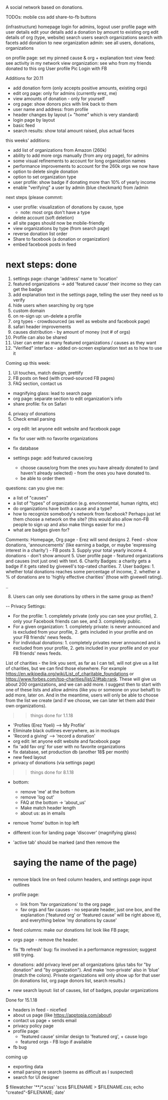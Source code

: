 A social network based on donations. 

TODOs:
mobile css 
add share-to-fb buttons

(infrastructure)
homepage
login for admins, logout
user profile page with user details
edit your details
add a donation by amount to existing org
edit details of org (type, website) 
search users
search organizations
search with facets 
add donation to new organization
admin: see all users, donations, organizations

on profile page: set my pinned cause & org + explanation text
view feed: see activity in my network
view organization: see who from my friends donated to this org
User profile Pic
Login with FB
 
Additions for 20.11
- add donation form (only accepts positive amounts, existing orgs)
- edit org page: only for admins (currently erez, me)
- view amounts of donation - only for yourself 
- org page: show donors pics with link back to them 
- user name and address: from profile 
- header changes by layout (+ "home" which is very standard)
- login page by layout
- basic feed
- search results: show total amount raised, plus actual faces 



this weeks' additions:
- add list of organizations from Amazon (260k)
- ability to add more orgs manually (from any org page), for admins
- some visual refinements to account for long organization names 
- performance improvements to account for the 260k orgs we now have
- option to delete single donation 
- option to set organization type
- user profile: show badge if donating more than 10% of yearly income
- enable "verifying" a user by admin (blue checkmark) from /admin

next steps (please commnt: 
- user profile: visualization of donations by cause, type 
  - note: most orgs don't have a type
- delete account (soft deletion)
- all site pages should now be mobile-friendly
- view organizations by type (from search page)
- reverse donation list order 
- Share to facebook (a donation or organization)
- embed facebook posts in feed

next steps:
done
====
1. settings page: change 'address' name to 'location' 
2. featured organizations -> add 'featured cause' 
their income so they can get the badge 
3. add explanation text in the settings page, telling the user they need us to verify 
4. hide users when searching by org type 
5. custom domain 
6. on re-sign up: un-delete a profile 
7. org types - crowdsourced (as well as website and facebook page)
8. safari header improvements
9. causes distribution - by amount of money (not # of orgs)
10. Profile can also be shared 
11. User can enter as many featured organizations / causes as they want
12. "Verified" interface - added on-screen explanation text as to how to use it

Coming up this week:
1. UI touches, match design, prettify 
2. FB posts on feed (with crowd-sourced FB pages)
3. FAQ section, contact us
- magnifying glass: lead to search page
- org page: separate section to edit organization's info 
- share profile: fix on Safari 

4. privacy of donations 
5. Check email parsing

- org edit: let anyone edit website and facebook page 
- fix for user with no favorite organizations
- fix database 

- settings page: add featured cause/org
  - choose cause/org from the ones you have already donated to (and haven't already selected) - from the ones you have donated to. 
  - be able to order them 

questions: can you give me:
- a list of "causes"
- a list of "types" of organization (e.g. envrionmental, human rights, etc)
- do organizations have both a cause and a type?
- how to recognize somebody's network from facebook? Perhaps just let them choose a network on the site? (this would also allow non-FB people to sign up and also make things easier for me.)
- what are badges given for?

Comments:
Homepage, Org page - Erez will send designs 
2. Feed - show donations, 'announcements' (like earning a badge, or maybe 'expressing interest in a charity') - FB posts 
3. Supply your total yearly income
4. donations - don't show amount 
5. User profile page - featured organizations and causes (not just one) with text. 
6. Charity Badges: a charity gets a badge if it gets rated by givewell's top-rated charities. 
7. User badges: 1. whether total donations reaches some percentage of income, 2. whether a % of donations are to 'highly effective charities' (those with givewell rating). 

.. 

8. Users can only see donations by others in the same group as them?

-- 
Privacy Settings:
- For the profile: 1. completely private (only you can see your profile), 2. only your Facebook friends can see, and 3. completely public.  
- For a given organization: 1. completely private: is never announced and is excluded from your profile, 2. gets included in your profile and on your FB friends' news feeds.
- For individual donations: 1. completely privates never announced and is excluded from your profile, 2. gets included in your profile and on your FB friends' news feeds.

List of charities - the link you sent, as far as I can tell, will not give us a list of charities, but we can find those elsewhere. For example https://en.wikipedia.org/wiki/List_of_charitable_foundations or https://www.forbes.com/top-charities/list/2/#tab:rank. These will give us about 200 organizations, and we can add more. I suggest then to start with one of these lists and allow admins (like you or someone on your behalf) to add more, later on. And in the meantime, users will only be able to choose from the list we create (and if we choose, we can later let them add their own organizations).

>> things done for 1.1.18
- 'Profiles (Erez Yoeli) —> My Profile'
- Eliminate black outlines everywhere, as in mockups
- 'Record a giving' —> 'record a donation'
- org edit: let anyone edit website and facebook page 
- fix 'add fav org' for user with no favorite organizations
- fix database, set production db (another 18$ per month)
- new feed layout
- privacy of donations (via settings page)

>> things done for 8.1.18
- bottom:
  - remove 'me' at the bottom 
  - remove 'log out' 
  - FAQ at the bottom -> 'about_us'
  - Make match header length
  - about us: as in emails 
- remove 'home' button in top left 
- different icon for landing page 'discover' (magnifying glass)
- 'active tab' should be marked (and then remove the <h1> saying the name of the page)
- remove black line on feed column headers, and settings page input outlines 
- profile page:
  - link from 'fav organizations' to the org page
  - fav orgs and fav causes - no separate header, just one box, and the explanation ('featured org' or 'featured cause' will be right above it), and everything below 'my donations by cause'
- feed columns: make our donations list look like FB page; 
- orgs page - remove the header. 

- fix 'fb refresh' bug: fix involved in a performance regression; suggest still trying.
- donations: add privacy level per all organizations (plus tabs for "by donation" and "by organization"). And make 'non-private' also in 'blue' (match the colors). Private organizations will only show up for that user (in donations list, org page donors list, search results.)
- new search layout: list of causes, list of badges, popular organizations


Done for 15.1.18
- headers in feed - nicefied
- about us page (like https://apptopia.com/about)
- contact us page + sends email
- privacy policy page
- profile page:
  - 'featured cause' similar design to 'featured org', + cause logo
  - featured orgs - FB logo if available
- fb bug

coming up 
- exporting data
- email parsing re search (seems as difficult as I suspected)
- search for UI designer


$ filewatcher '**/*.scss' 'scss $FILENAME > $FILENAME.css; echo "created"-$FILENAME; date'